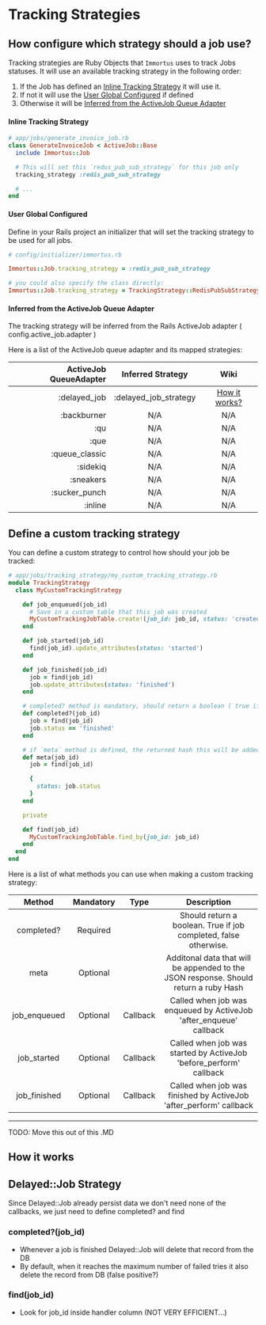 Tracking Strategies
===

## How configure which strategy should a job use?

Tracking strategies are Ruby Objects that `Immortus` uses to track Jobs statuses. It will use an available tracking strategy in the following order:

1. If the Job has defined an [Inline Tracking Strategy](#inline-tracking-strategy) it will use it.
2. If not it will use the [User Global Configured](#user-global-configured) if defined
3. Otherwise it will be [Inferred from the ActiveJob Queue Adapter](#inferred-from-the-activejob-queue-adapter)

#### Inline Tracking Strategy

```ruby
# app/jobs/generate_invoice_job.rb
class GenerateInvoiceJob < ActiveJob::Base
  include Immortus::Job

  # This will set this `redus_pub_sub_strategy` for this job only
  tracking_strategy :redis_pub_sub_strategy

  # ...
end
```

#### User Global Configured

Define in your Rails project an initializer that will set the tracking strategy to be used for all jobs.

```ruby
# config/initializer/immortus.rb

Immortus::Job.tracking_strategy = :redis_pub_sub_strategy

# you could also specify the class directly:
Immortus::Job.tracking_strategy = TrackingStrategy::RedisPubSubStrategy
```

#### Inferred from the ActiveJob Queue Adapter

The tracking strategy will be inferred from the Rails ActiveJob adapter ( config.active_job.adapter )

Here is a list of the ActiveJob queue adapter and its mapped strategies:

| ActiveJob QueueAdapter |    Inferred Strategy    |                              Wiki                             |
|-----------------------:|:-----------------------:|:-------------------------------------------------------------:|
|           :delayed_job | :delayed\_job\_strategy | [How it works?](tracking_strategies.md#delayed-job-strategy)  |
|            :backburner |           N/A           |                              N/A                              |
|                    :qu |           N/A           |                              N/A                              |
|                   :que |           N/A           |                              N/A                              |
|         :queue_classic |           N/A           |                              N/A                              |
|               :sidekiq |           N/A           |                              N/A                              |
|              :sneakers |           N/A           |                              N/A                              |
|          :sucker_punch |           N/A           |                              N/A                              |
|                :inline |           N/A           |                              N/A                              |


## Define a custom tracking strategy

You can define a custom strategy to control how should your job be tracked:

```ruby
# app/jobs/tracking_strategy/my_custom_tracking_strategy.rb
module TrackingStrategy
  class MyCustomTrackingStrategy

    def job_enqueued(job_id)
      # Save in a custom table that this job was created
      MyCustomTrackingJobTable.create!(job_id: job_id, status: 'created')
    end

    def job_started(job_id)
      find(job_id).update_attributes(status: 'started')
    end

    def job_finished(job_id)
      job = find(job_id)
      job.update_attributes(status: 'finished')
    end

    # completed? method is mandatory, should return a boolean ( true if job is finished, false otherwise )
    def completed?(job_id)
      job = find(job_id)
      job.status == 'finished'
    end

    # if `meta` method is defined, the returned hash this will be added in every verify request
    def meta(job_id)
      job = find(job_id)

      {
        status: job.status
      }
    end

    private

    def find(job_id)
      MyCustomTrackingJobTable.find_by(job_id: job_id)
    end
  end
end
```

Here is a list of what methods you can use when making a custom tracking strategy:

|    Method    | Mandatory |   Type   |                                      Description                                     |
|:------------:|:---------:|:--------:|:------------------------------------------------------------------------------------:|
|  completed?  |  Required |          |           Should return a boolean. True if job completed, false otherwise.           |
|     meta     |  Optional |          | Additonal data that will be appended to the JSON response. Should return a ruby Hash |
| job_enqueued |  Optional | Callback |          Called when job was enqueued by ActiveJob 'after_enqueue' callback          |
|  job_started |  Optional | Callback |          Called when job was started by ActiveJob 'before_perform' callback          |
| job_finished |  Optional | Callback |          Called when job was finished by ActiveJob 'after_perform' callback          |


----

TODO: Move this out of this .MD

How it works
---

Delayed::Job Strategy
---

Since Delayed::Job already persist data we don't need none of the callbacks, we just need to define completed? and find

### completed?(job_id)

- Whenever a job is finished Delayed::Job will delete that record from the DB
- By default, when it reaches the maximum number of failed tries it also delete the record from DB (false positive?)

### find(job_id)

- Look for job_id inside handler column (NOT VERY EFFICIENT...)


